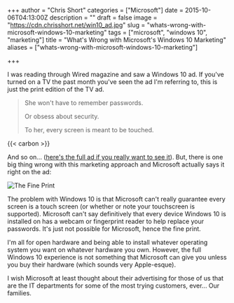 +++
author = "Chris Short"
categories = ["Microsoft"]
date = 2015-10-06T04:13:00Z
description = ""
draft = false
image = "https://cdn.chrisshort.net/win10_ad.jpg"
slug = "whats-wrong-with-microsoft-windows-10-marketing"
tags = ["microsoft", "windows 10", "marketing"]
title = "What's Wrong with Microsoft's Windows 10 Marketing"
aliases = ["whats-wrong-with-microsoft-windows-10-marketing"]

+++

I was reading through Wired magazine and saw a Windows 10 ad. If you've turned on a TV the past month you've seen the ad I'm referring to, this is just the print edition of the TV ad.



>She won't have to remember passwords.
>
> Or obsess about security.
>
> To her, every screen is meant to be touched.

{{< carbon >}}

And so on... ([here's the full ad if you really want to see it](https://cdn.chrisshort.net/win10_ad.jpg)). But, there is one big thing wrong with this marketing approach and Microsoft actually says it right on the ad:

![The Fine Print](https://cdn.chrisshort.net/win10_ad_zoom_optimized.png)

The problem with Windows 10 is that Microsoft can't really guarantee every screen is a touch screen (or whether or note your touchscreen is supported). Microsoft can't say definitively that every device Windows 10 is installed on has a webcam or fingerprint reader to help replace your passwords. It's just not possible for Microsoft, hence the fine print.

I'm all for open hardware and being able to install whatever operating system you want on whatever hardware you own. However, the full Windows 10 experience is not something that Microsoft can give you unless you buy their hardware (which sounds very Apple-esque).

I wish Microsoft at least thought about their advertising for those of us that are the IT departments for some of the most trying customers, ever... Our families.

